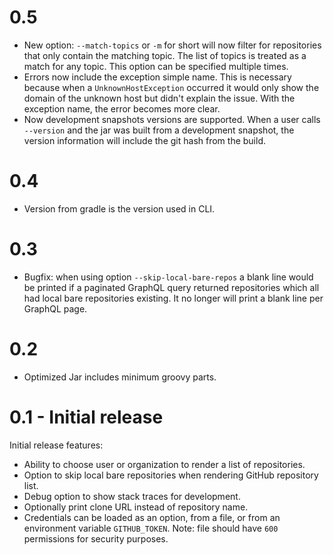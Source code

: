 # 0.5

- New option: `--match-topics` or `-m` for short will now filter for
  repositories that only contain the matching topic.  The list of topics is
  treated as a match for any topic.  This option can be specified multiple
  times.
- Errors now include the exception simple name.  This is necessary because when
  a `UnknownHostException` occurred it would only show the domain of the unknown
  host but didn't explain the issue.  With the exception name, the error becomes
  more clear.
- Now development snapshots versions are supported.  When a user calls
  `--version` and the jar was built from a development snapshot, the version
  information will include the git hash from the build.

# 0.4

- Version from gradle is the version used in CLI.

# 0.3

- Bugfix: when using option `--skip-local-bare-repos` a blank line would be
  printed if a paginated GraphQL query returned repositories which all had local
  bare repositories existing.  It no longer will print a blank line per GraphQL
  page.

# 0.2

- Optimized Jar includes minimum groovy parts.

#  0.1 - Initial release

Initial release features:

- Ability to choose user or organization to render a list of repositories.
- Option to skip local bare repositories when rendering GitHub repository list.
- Debug option to show stack traces for development.
- Optionally print clone URL instead  of repository name.
- Credentials can be loaded as an option, from a file, or from an environment
  variable `GITHUB_TOKEN`.  Note: file should have `600` permissions for
  security purposes.
